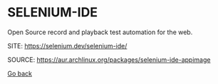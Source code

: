 # SELENIUM-IDE

 Open Source record and playback test automation for the web.

 SITE: https://selenium.dev/selenium-ide/

 SOURCE: https://aur.archlinux.org/packages/selenium-ide-appimage

 [Go back](https://portable-linux-apps.github.io/apps.html)
